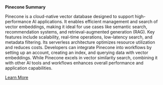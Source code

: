 **Pinecone Summary**

Pinecone is a cloud-native vector database designed to support high-performance AI applications. 
It enables efficient management and search of vector embeddings, making it ideal for use cases like semantic search, recommendation systems, and retrieval-augmented generation (RAG). 
Key features include scalability, real-time operations, low-latency search, and metadata filtering. Its serverless architecture optimizes resource utilization and reduces costs.
 Developers can integrate Pinecone into workflows by setting up an account, creating an index, and querying data with vector embeddings. 
While Pinecone excels in vector similarity search, combining it with other AI tools and workflows enhances overall performance and application capabilities.

[Learn More](https://www.pinecone.io)